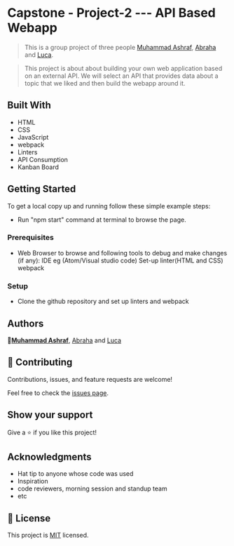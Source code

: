 # Capstone - Project-2 --- API Based Webapp

> This is a group project of three people <a href="https://github.com/for-ashraf">Muhammad Ashraf</a>, <a href="https://github.com/AbrahaKahsay">Abraha</a> and <a href="https://github.com/lucabenaventew">Luca</a>.

> This project is about about building your own web application based on an external API. We will select an API that provides data about a topic that we liked and then build the webapp around it.

## Built With

- HTML
- CSS
- JavaScript
- webpack
- Linters
- API Consumption
- Kanban Board

## Getting Started

To get a local copy up and running follow these simple example steps:

- Run "npm start" command at terminal to browse the page.

### Prerequisites

- Web Browser to browse and following tools to debug and make changes (if any):
  IDE eg (Atom/Visual studio code)
  Set-up linter(HTML and CSS)
  webpack

### Setup

- Clone the github repository and set up linters and webpack

## Authors

👤<a href="https://github.com/for-ashraf">**Muhammad Ashraf**</a>, <a href="https://github.com/AbrahaKahsay">Abraha</a> and <a href="https://github.com/lucabenaventew">Luca</a>

## 🤝 Contributing

Contributions, issues, and feature requests are welcome!

Feel free to check the <a href="https://github.com/for-ashraf/Capstone-Project-2---API-based-webapp/issues">issues page</a>.

## Show your support

Give a ⭐️ if you like this project!

## Acknowledgments

- Hat tip to anyone whose code was used
- Inspiration
- code reviewers, morning session and standup team
- etc

## 📝 License

This project is [MIT](./MIT.md) licensed.
